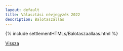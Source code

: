 ```yaml
---
layout: default
title: Választási névjegyzék 2022
description: Balotaszállás
---
```


{% include settlementHTMLs/Balotaszaallaas.html %}

[Vissza](./)